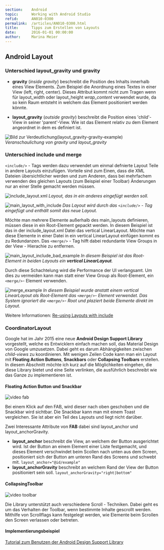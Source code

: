 ```yaml
---
section:    Android
topic:      Working with Android Studio
refid:      AN010-0300
permalink:  /articles/AN010-0300.html
title:      Tipps zum Erstellen von Layouts
date:       2016-01-01 00:00:00
author:     Marina Meier
---
```


## Android Layout

### Unterschied layout_gravity und gravity


* **gravity** (*inside gravity*) beschreibt die Position des Inhalts innerhalb eines View Elements. Zum Beispiel die Anordnung eines Textes in einer View (left, right, center). Dieses Attribut kommt nicht zum Tragen wenn für layout_width oder layout_height *wrap_content* verwendet wurde, da so kein Raum entsteht in welchem das Element positioniert werden könnte.

* **layout_gravity** (*outside gravity*) beschreibt die Position eines 'child'-View in seiner 'parent'-View. Wie ist das Element relativ zu dem Element angeordnet in dem es definiert ist.

![Bild zur Verdeutlichung(layout_gravity-gravity-example)](../../../BestPractices/public/images/AN010/0300/layout_gravity-gravity-example.png)
*Veranschaulichung von gravity und layout_gravity*


### Unterschied include und merge

`<include/>` - Tags werden dazu verwendet um einmal defnierte Layout Teile in andere Layouts einzufügen. Vorteile sind zum Einen, dass die XML Dateien übersichtlicher werden und zum Anderen, dass bei mehrfachem verwenden des gleichen Layouts (zum Beispiel einer Toolbar) Änderungen nur an einer Stelle gemacht werden müssen.

![include_layout.xml](../../../BestPractices/public/images/AN010/0300/include_layout_xml.png)
*Layout, das in ein anderes eingefügt werden soll.*

![main_layout_with_include](../../../BestPractices/public/images/AN010/0300/main_layout_with_include.png)
*Das Layout wird durch das `<include/>` - Tag eingefügt und enthält somit das neue Layout.*

Möchte man mehrere Elemente außerhalb des main_layouts definieren, müssen diese in ein Root-Element gepackt werden. In diesem Beispiel ist das in der include_layout.xml Datei das vertical LinearLayout. Möchte man diese Elemente in einer Datei in ein vertical LinearLayout einfügen kommt es zu Redundanzen. Das `<merge/>` - Tag hilft dabei redundante View Groups in der View - Hierachie zu entfernen.

![main_layout_include_bad_example](../../../BestPractices/public/images/AN010/0300/main_layout_include_bad_example.png)
*In diesem Beispiel ist das Root-Element in beiden Layouts ein **vertical LinearLayout**.*

Durch diese Schachtelung wird die Performance der UI verlangsamt. Um dies zu vermeiden kann man statt einer View Group als Root-Element, ein `<merge/>`- Element verwenden.

![merge_example](../../../BestPractices/public/images/AN010/0300/merge_example.png)
*In diesem Beispiel wurde anstatt einem vertical LinearLayout als Root-Element das `<merge/>`- Element verwendet. Das System ignoriert die `<merge/>`- Root und plaziert beide Elemente direkt im Layout.*

Weitere Informationen: [Re-using Layouts with include](http://developer.android.com/training/improving-layouts/reusing-layouts.html)

### CoordinatorLayout

Google hat im Jahr 2015 eine neue **Android Design Support Library** vorgestellt, welche es Entwicklern einfach machen soll, das Material Design von Google umzusetzen. Dabei geht es darum Abhängigkeiten zwischen *child-views* zu koordinieren.
Mit wenigen Zeilen Code kann man ein Layout mit **Floating Action Buttons**, **Snackbars** oder **Collapsing Toolbars** erstellen. In diesem Abschnitt möchte ich kurz auf die Möglichkeiten eingehen, die diese Library bietet und eine Seite verlinken, die ausführlich beschreibt wie das Ganze zu implementieren ist.

#### Floating Action Button und Snackbar

![video fab]()

Bei einem Klick auf den FAB, wird dieser nach oben geschoben und die Snackbar wird sichtbar.
Die Snackbar kann man mit einem Toast vergleichen. Sie ist aber ein Teil des Layouts und liegt nicht darüber.

Zwei Interessante Attribute von **FAB** dabei sind layout_anchor und layout_anchorGravity.

* **layout_anchor** beschreibt die View, an welchem der Button ausgerichtet wird. Ist der Button an einem Element einer Liste festgemacht, und dieses Element verschwindet beim Scollen nach unten  aus dem Screen, positioniert sich der Button am unteren Rand des Screens und schwebt mit.
`layout_anchor="@id/example"`
* **layout_anchorGravity** beschreibt an welchem Rand der View der Button positioniert sein soll.
`layout_anchorGravity="right|bottom" `

#### CollapsingToolbar

![video toolbar]()

Die Library unterstützt auch verschiedene Scroll - Techniken. Dabei geht es um das Verhalten der Toolbar, wenn bestimmte Inhalte gescrollt werden. Mithilfe von Scrollflags kann festgelegt werden, wie Elemente beim Scrollen den Screen verlassen oder betreten.

#### Implementierungsbeispiel

[Tutorial zum Benutzen der Android Design Support Library](https://inthecheesefactory.com/blog/android-design-support-library-codelab/en)

